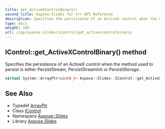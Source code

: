```yaml
---
title: get_ActiveXControlBinary()
second_title: Aspose.Slides for C++ API Reference
description: Specifies the persistence of an ActiveX control when the method used to persist is either PersistStream, PersistStreamInit or PersistStorage.
type: docs
weight: 105
url: /cpp/aspose.slides/icontrol/get_activexcontrolbinary/
---
```

## IControl::get_ActiveXControlBinary() method


Specifies the persistence of an ActiveX control when the method used to persist is either PersistStream, PersistStreamInit or PersistStorage.

```cpp
virtual System::ArrayPtr<uint8_t> Aspose::Slides::IControl::get_ActiveXControlBinary()=0
```

## See Also

* Typedef [ArrayPtr](../../system/arrayptr/)
* Class [IControl](./)
* Namespace [Aspose::Slides](../)
* Library [Aspose.Slides](../../)